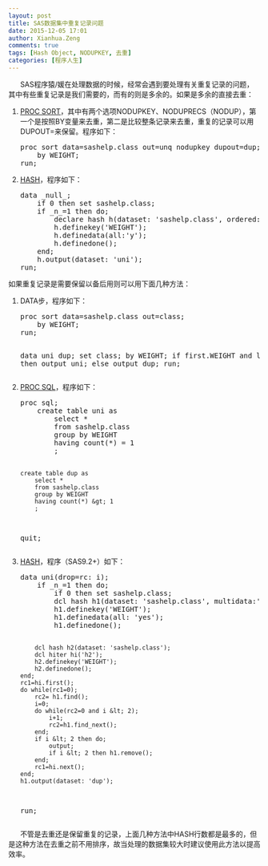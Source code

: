 ```yaml
---
layout: post
title: SAS数据集中重复记录问题
date: 2015-12-05 17:01
author: Xianhua.Zeng
comments: true
tags: [Hash Object, NODUPKEY, 去重]
categories: [程序人生]
---
```

<p>      SAS程序猿/媛在处理数据的时候，经常会遇到要处理有关重复记录的问题，其中有些重复记录是我们需要的，而有的则是多余的。如果是多余的直接去重：</p>
<ol>
	<li><span style="text-decoration: underline;"><a href="https://support.sas.com/documentation/cdl/en/proc/61895/HTML/default/viewer.htm#a000146878.htm" target="_blank">PROC SORT</a></span>，其中有两个选项NODUPKEY、NODUPRECS（NODUP），第一个是按照BY变量来去重，第二是比较整条记录来去重，重复的记录可以用DUPOUT=来保留。程序如下：<!--more-->
<pre lang="SAS">proc sort data=sashelp.class out=unq nodupkey dupout=dup;
    by WEIGHT;
run;
</pre>
</li>
	<li><a href="http://support.sas.com/documentation/cdl/en/lrcon/65287/HTML/default/viewer.htm#n1b4cbtmb049xtn1vh9x4waiioz4.htm" target="_blank"><span style="text-decoration: underline;">HASH</span></a>，程序如下：
<pre lang="SAS">data _null_;
    if 0 then set sashelp.class;
    if _n_=1 then do;
        declare hash h(dataset: 'sashelp.class', ordered: 'y');
        h.definekey('WEIGHT');
        h.definedata(all:'y');
        h.definedone();
    end;
    h.output(dataset: 'uni');
run;</pre>
</li>
</ol>
<p>如果重复记录是需要保留以备后用则可以用下面几种方法：</p>
<ol>
	<li>DATA步，程序如下：
<pre lang="SAS">proc sort data=sashelp.class out=class;
    by WEIGHT;
run;

data uni dup;
    set class;
    by WEIGHT;
    if first.WEIGHT and last.WEIGHT then output uni;
    else output dup;
run;
</pre>
</li>
	<li><span style="text-decoration: underline;"><a href="https://support.sas.com/documentation/cdl/en/proc/61895/HTML/default/viewer.htm#a002473669.htm" target="_blank">PROC SQL</a></span>，程序如下：
<pre lang="SAS">proc sql;
    create table uni as
        select * 
        from sashelp.class
        group by WEIGHT
        having count(*) = 1
        ;

    create table dup as
        select * 
        from sashelp.class
        group by WEIGHT
        having count(*) &gt; 1
        ;
quit;
</pre>
</li>
	<li><a href="http://support.sas.com/documentation/cdl/en/lrcon/65287/HTML/default/viewer.htm#n1b4cbtmb049xtn1vh9x4waiioz4.htm" target="_blank"><span style="text-decoration: underline;">HASH</span></a>，程序（SAS9.2+）如下：
<pre lang="SAS">data uni(drop=rc: i);
    if _n_=1 then do;
        if 0 then set sashelp.class;
        dcl hash h1(dataset: 'sashelp.class', multidata:'y');
        h1.definekey('WEIGHT');
        h1.definedata(all: 'yes');
        h1.definedone();

        dcl hash h2(dataset: 'sashelp.class');
        dcl hiter hi('h2');
        h2.definekey('WEIGHT');
        h2.definedone();
    end;
    rc1=hi.first();
    do while(rc1=0);
        rc2= h1.find();
        i=0;
        do while(rc2=0 and i &lt; 2);
            i+1;
            rc2=h1.find_next();
        end;
        if i &lt; 2 then do;
            output;
            if i &lt; 2 then h1.remove();
        end;
        rc1=hi.next();
    end;
    h1.output(dataset: 'dup');
run;
</pre>
</li>
</ol>
<p>      不管是去重还是保留重复的记录，上面几种方法中HASH行数都是最多的，但是这种方法在去重之前不用排序，故当处理的数据集较大时建议使用此方法以提高效率。</p>
